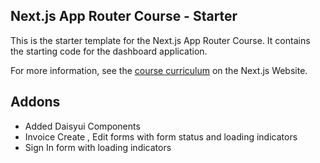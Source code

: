 ## Next.js App Router Course - Starter

This is the starter template for the Next.js App Router Course. It contains the starting code for the dashboard application.

For more information, see the [course curriculum](https://nextjs.org/learn) on the Next.js Website.

## Addons

- Added Daisyui Components
- Invoice Create , Edit forms with form status and loading indicators
- Sign In form with loading indicators
